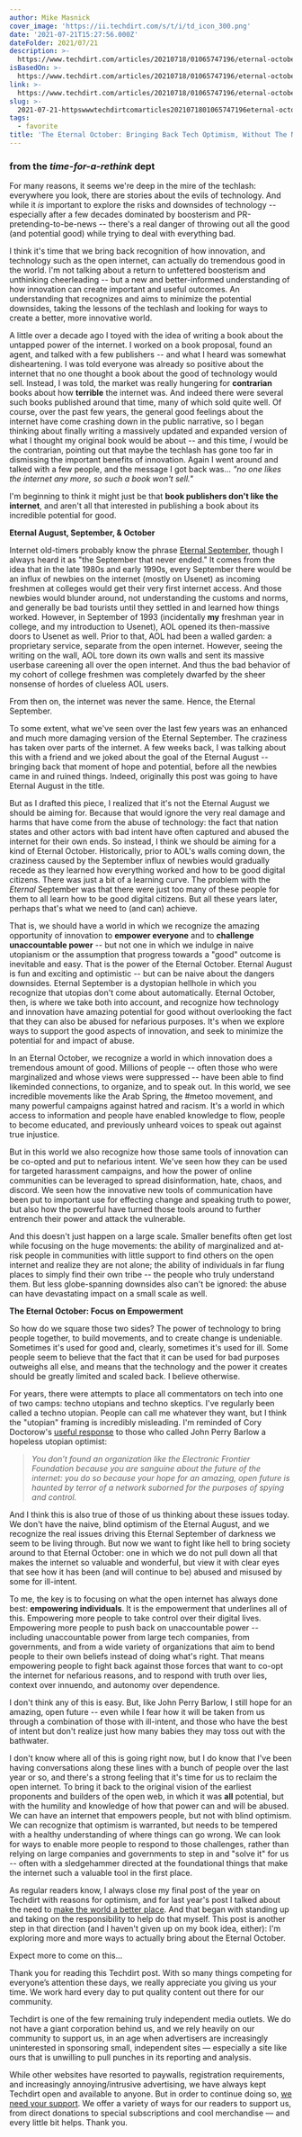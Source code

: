 ```yaml
---
author: Mike Masnick
cover_image: 'https://ii.techdirt.com/s/t/i/td_icon_300.png'
date: '2021-07-21T15:27:56.000Z'
dateFolder: 2021/07/21
description: >-
  https://www.techdirt.com/articles/20210718/01065747196/eternal-october-bringing-back-tech-optimism-without-naivety.shtml
isBasedOn: >-
  https://www.techdirt.com/articles/20210718/01065747196/eternal-october-bringing-back-tech-optimism-without-naivety.shtml
link: >-
  https://www.techdirt.com/articles/20210718/01065747196/eternal-october-bringing-back-tech-optimism-without-naivety.shtml
slug: >-
  2021-07-21-httpswwwtechdirtcomarticles2021071801065747196eternal-october-bringing-back-tech-optimism-without-naivetyshtml
tags:
  - favorite
title: 'The Eternal October: Bringing Back Tech Optimism, Without The Naivety'
---
```

<h3>from the <i>time-for-a-rethink</i> dept</h3>
<p>For many reasons, it seems we're deep in the mire of the techlash: everywhere you look, there are stories about the evils of technology. And while it <em>is</em> important to explore the risks and downsides of technology -- especially after a few decades dominated by boosterism and PR-pretending-to-be-news -- there's a real danger of throwing out all the good (and potential good) while trying to deal with everything bad.</p>
<p>I think it's time that we bring back recognition of how innovation, and technology such as the open internet, can actually do tremendous good in the world. I'm not talking about a return to unfettered boosterism and unthinking cheerleading -- but a new and better-informed understanding of how innovation can create important and useful outcomes. An understanding that recognizes and aims to minimize the potential downsides, taking the lessons of the techlash and looking for ways to create a better, more innovative world.</p>
<p>A little over a decade ago I toyed with the idea of writing a book about the untapped power of the internet. I worked on a book proposal, found an agent, and talked with a few publishers -- and what I heard was somewhat disheartening. I was told everyone was already so positive about the internet that no one thought a book about the good of technology would sell. Instead, I was told, the market was really hungering for <b>contrarian</b> books about how <b>terrible</b> the internet was. And indeed there were several such books published around that time, many of which sold quite well. Of course, over the past few years, the general good feelings about the internet have come crashing down in the public narrative, so I began thinking about finally writing a massively updated and expanded version of what I thought my original book would be about -- and this time, <em>I</em> would be the contrarian, pointing out that maybe the techlash has gone too far in dismissing the important benefits of innovation. Again I went around and talked with a few people, and the message I got back was... <em>&quot;no one likes the internet any more, so such a book won't sell.&quot;</em></p>
<p>I'm beginning to think it might just be that <b>book publishers don't like the internet</b>, and aren't all that interested in publishing a book about its incredible potential for good.</p>
<p><b>Eternal August, September, &amp; October</b></p>
<p>Internet old-timers probably know the phrase <a href="https://en.wikipedia.org/wiki/Eternal_September">Eternal September</a>, though I always heard it as &quot;the September that never ended.&quot; It comes from the idea that in the late 1980s and early 1990s, every September there would be an influx of newbies on the internet (mostly on Usenet) as incoming freshmen at colleges would get their very first internet access. And those newbies would blunder around, not understanding the customs and norms, and generally be bad tourists until they settled in and learned how things worked. However, in September of 1993 (incidentally <b>my</b> freshman year in college, and my introduction to Usenet), AOL opened its then-massive doors to Usenet as well. Prior to that, AOL had been a walled garden: a proprietary service, separate from the open internet. However, seeing the writing on the wall, AOL tore down its own walls and sent its massive userbase careening all over the open internet. And thus the bad behavior of my cohort of college freshmen was completely dwarfed by the sheer nonsense of hordes of clueless AOL users.</p>
<p>From then on, the internet was never the same. Hence, the Eternal September.</p>
<p>To some extent, what we've seen over the last few years was an enhanced and much more damaging version of the Eternal September. The craziness has taken over parts of the internet. A few weeks back, I was talking about this with a friend and we joked about the goal of the Eternal August -- bringing back that moment of hope and potential, before all the newbies came in and ruined things. Indeed, originally this post was going to have Eternal August in the title.</p>
<p>But as I drafted this piece, I realized that it's not the Eternal August we should be aiming for. Because that would ignore the very real damage and harms that have come from the abuse of technology: the fact that nation states and other actors with bad intent have often captured and abused the internet for their own ends. So instead, I think we should be aiming for a kind of Eternal October. Historically, prior to AOL's walls coming down, the craziness caused by the September influx of newbies would gradually recede as they learned how everything worked and how to be good digital citizens. There was just a bit of a learning curve. The problem with the <em>Eternal</em> September was that there were just too many of these people for them to all learn how to be good digital citizens. But all these years later, perhaps that's what we need to (and can) achieve.</p>
<p>That is, we should have a world in which we recognize the amazing opportunity of innovation to <b>empower everyone</b> and to <b>challenge unaccountable power</b> -- but not one in which we indulge in naive utopianism or the assumption that progress towards a &quot;good&quot; outcome is inevitable and easy. That is the power of the Eternal October. Eternal August is fun and exciting and optimistic -- but can be naive about the dangers downsides. Eternal September is a dystopian hellhole in which you recognize that utopias don't come about automatically. Eternal October, then, is where we take both into account, and recognize how technology and innovation have amazing potential for good without overlooking the fact that they can also be abused for nefarious purposes. It's when we explore ways to support the good aspects of innovation, and seek to minimize the potential for and impact of abuse.</p>
<p>In an Eternal October, we recognize a world in which innovation does a tremendous amount of good. Millions of people -- often those who were marginalized and whose views were suppressed -- have been able to find likeminded connections, to organize, and to speak out. In this world, we see incredible movements like the Arab Spring, the #metoo movement, and many powerful campaigns against hatred and racism. It's a world in which access to information and people have enabled knowledge to flow, people to become educated, and previously unheard voices to speak out against true injustice.</p>
<p>But in this world we also recognize how those same tools of innovation can be co-opted and put to nefarious intent. We've seen how they can be used for targeted harassment campaigns, and how the power of online communities can be leveraged to spread disinformation, hate, chaos, and discord. We seen how the innovative new tools of communication have been put to important use for effecting change and speaking truth to power, but also how the powerful have turned those tools around to further entrench their power and attack the vulnerable.</p>
<p>And this doesn't just happen on a large scale. Smaller benefits often get lost while focusing on the huge movements: the ability of marginalized and at-risk people in communities with little support to find others on the open internet and realize they are not alone; the ability of individuals in far flung places to simply find their own tribe -- the people who truly understand them. But less globe-spanning downsides also can't be ignored: the abuse can have devastating impact on a small scale as well.</p>
<p><b>The Eternal October: Focus on Empowerment</b></p>
<p>So how do we square those two sides? The power of technology to bring people together, to build movements, and to create change is undeniable. Sometimes it's used for good and, clearly, sometimes it's used for ill. Some people seem to believe that the fact that it can be used for bad purposes outweighs all else, and means that the technology and the power it creates should be greatly limited and scaled back. I believe otherwise.</p>
<p>For years, there were attempts to place all commentators on tech into one of two camps: techno utopians and techno skeptics. I've regularly been called a techno utopian. People can call me whatever they want, but I think the &quot;utopian&quot; framing is incredibly misleading. I'm reminded of Cory Doctorow's <a href="https://www.techdirt.com/articles/20190819/15270042820/barlowian-internet-faults-internet-are-also-opportunity-up-to-us-to-embrace-them.shtml">useful response</a> to those who called John Perry Barlow a hopeless utopian optimist:</p>
<blockquote><em> <p> You don&rsquo;t found an organization like the Electronic Frontier Foundation because you are sanguine about the future of the internet: you do so because your hope for an amazing, open future is haunted by terror of a network suborned for the purposes of spying and control. </p> </em></blockquote>
<p>And I think this is also true of those of us thinking about these issues today. We don't have the naive, blind optimism of the Eternal August, and we recognize the real issues driving this Eternal September of darkness we seem to be living through. But now we want to fight like hell to bring society around to that Eternal October: one in which we do not pull down all that makes the internet so valuable and wonderful, but view it with clear eyes that see how it has been (and will continue to be) abused and misused by some for ill-intent.</p>
<p>To me, the key is to focusing on what the open internet has always done best: <b>empowering individuals</b>. It is the empowerment that underlines all of this. Empowering more people to take control over their digital lives. Empowering more people to push back on unaccountable power -- including unaccountable power from large tech companies, from governments, and from a wide variety of organizations that aim to bend people to their own beliefs instead of doing what's right. That means empowering people to fight back against those forces that want to co-opt the internet for nefarious reasons, and to respond with truth over lies, context over innuendo, and autonomy over dependence.</p>
<p>I don't think any of this is easy. But, like John Perry Barlow, I still hope for an amazing, open future -- even while I fear how it will be taken from us through a combination of those with ill-intent, and those who have the best of intent but don't realize just how many babies they may toss out with the bathwater.</p>
<p>I don't know where all of this is going right now, but I do know that I've been having conversations along these lines with a bunch of people over the last year or so, and there's a strong feeling that it's time for us to reclaim the open internet. To bring it back to the original vision of the earliest proponents and builders of the open web, in which it was <b>all</b> potential, but with the humility and knowledge of how that power can and will be abused. We can have an internet that empowers people, but not with blind optimism. We can recognize that optimism is warranted, but needs to be tempered with a healthy understanding of where things can go wrong. We can look for ways to enable more people to respond to those challenges, rather than relying on large companies and governments to step in and &quot;solve it&quot; for us -- often with a sledgehammer directed at the foundational things that make the internet such a valuable tool in the first place.</p>
<p>As regular readers know, I always close my final post of the year on Techdirt with reasons for optimism, and for last year's post I talked about the need to <a href="https://www.techdirt.com/articles/20201230/16084345976/new-years-message-make-world-better-place.shtml">make the world a better place</a>. And that began with standing up and taking on the responsibility to help do that myself. This post is another step in that direction (and I haven't given up on my book idea, either): I'm exploring more and more ways to actually bring about the Eternal October.</p>
<p>Expect more to come on this...</p>
<p>Thank you for reading this Techdirt post. With so many things competing for everyone&rsquo;s attention these days, we really appreciate you giving us your time. We work hard every day to put quality content out there for our community.</p>
<p>Techdirt is one of the few remaining truly independent media outlets. We do not have a giant corporation behind us, and we rely heavily on our community to support us, in an age when advertisers are increasingly uninterested in sponsoring small, independent sites &mdash; especially a site like ours that is unwilling to pull punches in its reporting and analysis.</p>
<p>While other websites have resorted to paywalls, registration requirements, and increasingly annoying/intrusive advertising, we have always kept Techdirt open and available to anyone. But in order to continue doing so, <a href="https://www.techdirt.com/pages/support.php">we need your support</a>. We offer a variety of ways for our readers to support us, from direct donations to special subscriptions and cool merchandise &mdash; and every little bit helps. Thank you.</p>
